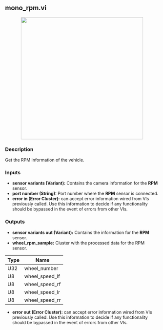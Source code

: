 ## mono_rpm.vi
<p align="center">
<img src="https://github.com/monoDriveIO/client/raw/master/WikiPhotos/LV_client/sensors/monoDrive_lvlib_mono__rpmc.png" 
width="400"  />
</p>

### Description
Get the RPM information of the vehicle.

### Inputs

- **sensor variants (Variant):** Contains the camera information for the **RPM** sensor.
- **port number (String):** Port number where the **RPM** sensor is connected.
- **error in (Error Cluster):** can accept error information wired from VIs previously called. Use this information to decide if any functionality should be bypassed in the event of errors from other VIs.

### Outputs
- **sensor variants out (Variant):** Contains the information for the **RPM** sensor.
- **wheel_rpm_sample:** Cluster with the processed data for the RPM sensor.

| Type  | Name   |
| ------------ | ------------ |
|U32  | wheel_number |
|U8 | wheel_speed_lf  |
|U8 | wheel_speed_rf  |
|U8 | wheel_speed_lr |
|U8 | wheel_speed_rr |

- **error out (Error Cluster):** can accept error information wired from VIs previously called. Use this information to decide if any functionality should be bypassed in the event of errors from other VIs.

